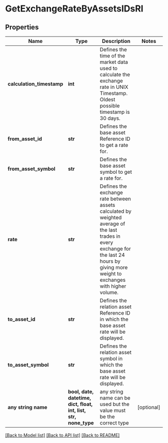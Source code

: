 # GetExchangeRateByAssetsIDsRI


## Properties
Name | Type | Description | Notes
------------ | ------------- | ------------- | -------------
**calculation_timestamp** | **int** | Defines the time of the market data used to calculate the exchange rate in UNIX Timestamp. Oldest possible timestamp is 30 days. | 
**from_asset_id** | **str** | Defines the base asset Reference ID to get a rate for. | 
**from_asset_symbol** | **str** | Defines the base asset symbol to get a rate for. | 
**rate** | **str** | Defines the exchange rate between assets calculated by weighted average of the last trades in every exchange for the last 24 hours by giving more weight to exchanges with higher volume. | 
**to_asset_id** | **str** | Defines the relation asset Reference ID in which the base asset rate will be displayed. | 
**to_asset_symbol** | **str** | Defines the relation asset symbol in which the base asset rate will be displayed. | 
**any string name** | **bool, date, datetime, dict, float, int, list, str, none_type** | any string name can be used but the value must be the correct type | [optional]

[[Back to Model list]](../README.md#documentation-for-models) [[Back to API list]](../README.md#documentation-for-api-endpoints) [[Back to README]](../README.md)


